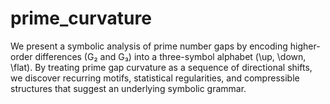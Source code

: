 # prime_curvature
We present a symbolic analysis of prime number gaps by encoding higher-order differences (G₂ and G₃) into a three-symbol alphabet (\up, \down, \flat). By treating prime gap curvature as a sequence of directional shifts, we discover recurring motifs, statistical regularities, and compressible structures that suggest an underlying symbolic grammar. 
